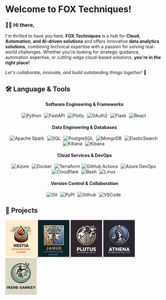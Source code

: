 
# Welcome to FOX Techniques! 

### 👋🏻 Hi there, 

I'm thrilled to have you here. **FOX Techniques** is a hub for **Cloud, Automation, and AI-driven solutions** and offers innovative **data analytics solutions**, combining technical expertise with a passion for solving real-world challenges. Whether you're looking for strategic guidance, automation expertise, or cutting-edge cloud-based solutions, **you're in the right place!**

*Let's collaborate, innovate, and build outstanding things together!* 🚀

## 🛠️ Language & Tools

<div align="center">

#### **Software Engineering & Frameworks**
<img src="https://cdn.jsdelivr.net/gh/devicons/devicon@latest/icons/python/python-original.svg" height="40" alt="Python" style="margin-right: 5px;"/>
<img src="https://cdn.jsdelivr.net/gh/devicons/devicon@latest/icons/fastapi/fastapi-original.svg" height="40" alt="FastAPI" style="margin-right: 5px;"/>
<img src="https://cdn.jsdelivr.net/gh/devicons/devicon@latest/icons/plotly/plotly-original.svg" height="40" alt="Plotly" style="margin-right: 5px;"/>
<img src="https://cdn.jsdelivr.net/gh/devicons/devicon@latest/icons/oauth/oauth-original.svg" height="40" alt="OAuth2" style="margin-right: 5px;"/>
<img src="https://cdn.jsdelivr.net/gh/devicons/devicon@latest/icons/flask/flask-original.svg" height="40" alt="Flask" style="margin-right: 5px;"/>
<img src="https://cdn.jsdelivr.net/gh/devicons/devicon@latest/icons/react/react-original.svg" height="40" alt="React" style="margin-right: 5px;"/>


#### **Data Engineering & Databases**

<img src="https://cdn.jsdelivr.net/gh/devicons/devicon@latest/icons/apachespark/apachespark-original-wordmark.svg" height="40" alt="Apache Spark" style="margin-right: 5px;"/>
<img src="https://cdn.jsdelivr.net/gh/devicons/devicon@latest/icons/azuresqldatabase/azuresqldatabase-original.svg" height="40" alt="SQL" style="margin-right: 5px;"/>
<img src="https://cdn.jsdelivr.net/gh/devicons/devicon@latest/icons/postgresql/postgresql-original.svg" height="40" alt="PostgreSQL" style="margin-right: 5px;"/>
<img src="https://cdn.jsdelivr.net/gh/devicons/devicon@latest/icons/mongodb/mongodb-original.svg" height="40" alt="MongoDB" style="margin-right: 5px;"/>
<img src="https://cdn.jsdelivr.net/gh/devicons/devicon@latest/icons/elasticsearch/elasticsearch-original.svg" height="40" alt="ElasticSearch" style="margin-right: 5px;"/>
<img src="https://cdn.jsdelivr.net/gh/devicons/devicon@latest/icons/kibana/kibana-original.svg" height="40" alt="Kibana" style="margin-right: 5px;"/>
<img src="https://cdn.jsdelivr.net/gh/devicons/devicon@latest/icons/grafana/grafana-original.svg" height="40" alt="Kibana" style="margin-right: 5px;"/>


#### **Cloud Services & DevOps**
<img src="https://cdn.jsdelivr.net/gh/devicons/devicon@latest/icons/azure/azure-original.svg" height="40" alt="Azure" style="margin-right: 5px;"/>
<img src="https://cdn.jsdelivr.net/gh/devicons/devicon@latest/icons/docker/docker-plain.svg" height="40" alt="Docker" style="margin-right: 5px;"/>
<img src="https://cdn.jsdelivr.net/gh/devicons/devicon@latest/icons/terraform/terraform-original.svg" height="40" alt="Terraform" style="margin-right: 5px;"/><img src="https://cdn.jsdelivr.net/gh/devicons/devicon@latest/icons/githubactions/githubactions-original.svg" height="40" alt="GitHub Actions" style="margin-right: 5px;"/>
<img src="https://cdn.jsdelivr.net/gh/devicons/devicon@latest/icons/azuredevops/azuredevops-original.svg" height="40" alt="Azure DevOps" style="margin-right: 5px;"/>
<img src="https://cdn.jsdelivr.net/gh/devicons/devicon@latest/icons/cloudflare/cloudflare-original.svg" height="40" alt="Cloudflare" style="margin-right: 5px;"/>
<img src="https://cdn.jsdelivr.net/gh/devicons/devicon@latest/icons/bash/bash-original.svg" height="40" alt="Bash" style="margin-right: 5px;"/>
<img src="https://cdn.jsdelivr.net/gh/devicons/devicon@latest/icons/linux/linux-original.svg" height="40" alt="Linux" style="margin-right: 5px;"/>

#### **Version Control & Collaboration**
<img src="https://cdn.jsdelivr.net/gh/devicons/devicon@latest/icons/git/git-original.svg" height="40" alt="Git" style="margin-right: 5px;"/>
<img src="https://cdn.jsdelivr.net/gh/devicons/devicon@latest/icons/pypi/pypi-original.svg" height="40" alt="PyPI" style="margin-right: 5px;"/>
<img src="https://cdn.jsdelivr.net/gh/devicons/devicon@latest/icons/github/github-original.svg" height="40" alt="Github" style="margin-right: 5px;"/>
<img src="https://cdn.jsdelivr.net/gh/devicons/devicon@latest/icons/vscode/vscode-original.svg" height="40" alt="VSCode" style="margin-right: 5px;"/>



</div>

## 🚀 Projects

<a href="https://fox-techniques.github.io/hestia-logger/" alt="HESTIA Documentation">
    <img src="assets/logos/hestia_flyer.png" alt="HESTIA Flyer" width="100" />         
</a>
<a href="https://fox-techniques.github.io/janux-auth-gateway/" alt="JANUX Documentation">
    <img src="assets/logos/janux_flyer.png" alt="JANUX Flyer" width="100" />         
</a>
<a href="https://fox-techniques.github.io/plutus-pairtrading/" alt="PLUTUS Documentation">
    <img src="assets/logos/plutus_flyer.png" alt="PLUTUS Flyer" width="100" />         
</a>
<a href="https://fox-techniques.github.io/athena-recruitment-analytics/" alt="ATHENA Documentation">
    <img src="assets/logos/athena_flyer.png" alt="ATHENA Flyer" width="100" />         
</a>
<a href="https://fox-techniques.github.io/irene-sankey/" alt="Irene-Sankey Documentation">
    <img src="assets/logos/irene-sankey_flyer.png" alt="IRENE-Sankey Flyer" width="100" />         
</a>